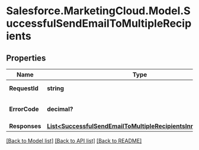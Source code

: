 # Salesforce.MarketingCloud.Model.SuccessfulSendEmailToMultipleRecipients
## Properties

Name | Type | Description | Notes
------------ | ------------- | ------------- | -------------
**RequestId** | **string** | The ID of the request | [optional] 
**ErrorCode** | **decimal?** | The specific error code | [optional] 
**Responses** | [**List&lt;SuccessfulSendEmailToMultipleRecipientsInnerResponse&gt;**](SuccessfulSendEmailToMultipleRecipientsInnerResponse.md) |  | [optional] 

[[Back to Model list]](../README.md#documentation-for-models) [[Back to API list]](../README.md#documentation-for-api-endpoints) [[Back to README]](../README.md)

